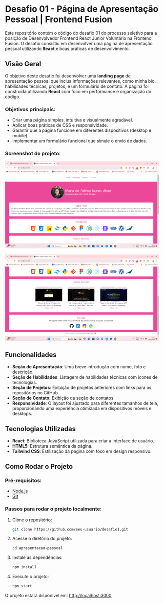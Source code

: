# Desafio 01 - Página de Apresentação Pessoal | Frontend Fusion

Este repositório contém o código do desafio 01 do processo seletivo para a posição de Desenvolvedor Frontend React Júnior Voluntário na Frontend Fusion. O desafio consistiu em desenvolver uma página de apresentação pessoal utilizando **React** e boas práticas de desenvolvimento.

## Visão Geral

O objetivo deste desafio foi desenvolver uma **landing page** de apresentação pessoal que inclua informações relevantes, como minha bio, habilidades técnicas, projetos, e um formulário de contato. A página foi construída utilizando **React** com foco em performance e organização do código.

### Objetivos principais:
- Criar uma página simples, intuitiva e visualmente agradável.
- Aplicar boas práticas de CSS e responsividade.
- Garantir que a página funcione em diferentes dispositivos (desktop e mobile).
- Implementar um formulário funcional que simule o envio de dados.

### Screenshot do projeto:
<img src="./public/desafio-apresentacao-pessoal-inicio.png" alt="Print da tela inicial da página de apresentação pessoal" />
<br><br>
<img src="./public/desafio-apresentacao-pessoal-final.png" alt="Print da parte final da página de apresentação pessoal" />

## Funcionalidades

- **Seção de Apresentação**: Uma breve introdução com nome, foto e descrição.
- **Seção de Habilidades**: Listagem de habilidades técnicas com ícones de tecnologias.
- **Seção de Projetos**: Exibição de projetos anteriores com links para os repositórios no GitHub.
- **Seção de Contato**: Exibição da seção de contatos
- **Responsividade**: O layout foi ajustado para diferentes tamanhos de tela, proporcionando uma experiência otimizada em dispositivos móveis e desktops.

## Tecnologias Utilizadas

- **React**: Biblioteca JavaScript utilizada para criar a interface de usuário.
- **HTML5**: Estrutura semântica da página.
- **Tailwind CSS**: Estilização da página com foco em design responsivo.

## Como Rodar o Projeto

### Pré-requisitos:
- [Node.js](https://nodejs.org/)
- [Git](https://git-scm.com/)

### Passos para rodar o projeto localmente:

1. Clone o repositório:
   ```bash
   git clone https://github.com/seu-usuario/desafio1.git
   ```

2. Acesse o diretório do projeto:
   ```bash
   cd apresentacao-pessoal
   ```

3. Instale as dependências:
   ```bash
   npm install
   ```

4. Execute o projeto:
   ```bash
   npm start
   ```

O projeto estará disponível em: [http://localhost:3000](http://localhost:3000)